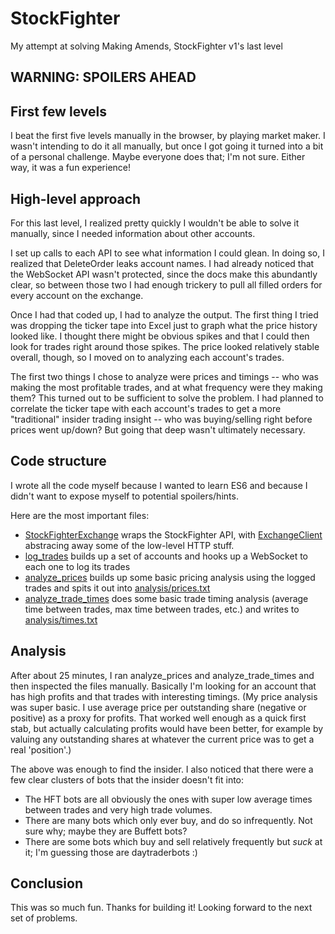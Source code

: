 # StockFighter
My attempt at solving Making Amends, StockFighter v1's last level

WARNING: SPOILERS AHEAD
-----

## First few levels
I beat the first five levels manually in the browser, by playing market maker. I wasn't intending to do it all manually, but once I got going it turned into a bit of a personal challenge. Maybe everyone does that; I'm not sure. Either way, it was a fun experience! 

## High-level approach
For this last level, I realized pretty quickly I wouldn't be able to solve it manually, since I needed information about other accounts. 

I set up calls to each API to see what information I could glean. In doing so, I realized that DeleteOrder leaks account names. I had already noticed that the WebSocket API wasn't protected, since the docs make this abundantly clear, so between those two I had enough trickery to pull all filled orders for every account on the exchange.

Once I had that coded up, I had to analyze the output. The first thing I tried was dropping the ticker tape into Excel just to graph what the price history looked like. I thought there might be obvious spikes and that I could then look for trades right around those spikes. The price looked relatively stable overall, though, so I moved on to analyzing each account's trades.

The first two things I chose to analyze were prices and timings -- who was making the most profitable trades, and at what frequency were they making them? This turned out to be sufficient to solve the problem. I had planned to correlate the ticker tape with each account's trades to get a more "traditional" insider trading insight -- who was buying/selling right before prices went up/down? But going that deep wasn't ultimately necessary.

## Code structure
I wrote all the code myself because I wanted to learn ES6 and because I didn't want to expose myself to potential spoilers/hints.

Here are the most important files:
- [StockFighterExchange](StockFighterExchange.js) wraps the StockFighter API, with [ExchangeClient](ExchangeClient.js) abstracing away some of the low-level HTTP stuff.
- [log_trades](log_trades.js) builds up a set of accounts and hooks up a WebSocket to each one to log its trades
- [analyze_prices](analyze_prices.js) builds up some basic pricing analysis using the logged trades and spits it out into [analysis/prices.txt](analysis/prices.txt)
- [analyze_trade_times](analyze_trade_times.js) does some basic trade timing analysis (average time between trades, max time between trades, etc.) and writes to [analysis/times.txt](analysis/times.txt)

## Analysis
After about 25 minutes, I ran analyze_prices and analyze_trade_times and then inspected the files manually. Basically I'm looking for an account that has high profits and that trades with interesting timings. (My price analysis was super basic. I use average price per outstanding share (negative or positive) as a proxy for profits. That worked well enough as a quick first stab, but actually calculating profits would have been better, for example by valuing any outstanding shares at whatever the current price was to get a real 'position'.)

The above was enough to find the insider. I also noticed that there were a few clear clusters of bots that the insider doesn't fit into:
- The HFT bots are all obviously the ones with super low average times between trades and very high trade volumes. 
- There are many bots which only ever buy, and do so infrequently. Not sure why; maybe they are Buffett bots? 
- There are some bots which buy and sell relatively frequently but *suck* at it; I'm guessing those are daytraderbots :)

## Conclusion
This was so much fun. Thanks for building it! Looking forward to the next set of problems.
